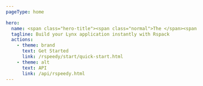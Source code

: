 ```yaml
---
pageType: home

hero:
  name: <span class="hero-title"><span class="normal">The </span><span class="brand-ani">Build Tool </span><span class="normal">for </span><span class="brand">Lynx</span></span>
  tagline: Build your Lynx application instantly with Rspack
  actions:
    - theme: brand
      text: Get Started
      link: /rspeedy/start/quick-start.html
    - theme: alt
      text: API
      link: /api/rspeedy.html
---
```

